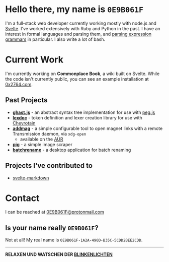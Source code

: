 # Hello there, my name is `0E9B061F`

I'm a full-stack web developer currently working mostly with node.js and
[Svelte](https://github.com/sveltejs/svelte). I've worked extensively with Ruby
and Python in the past. I have an interest in formal languages and parsing them,
and [parsing expression
grammars](https://en.wikipedia.org/wiki/Parsing_expression_grammar) in
particular. I also write a lot of bash.

# Current Work

I'm currently working on **Commonplace Book**, a wiki built on Svelte. While the
code isn't currently public, you can see an example installation at
[0x2764.com](https://0x2764.com).

## Past Projects

* **[ghast.js](https://github.com/0E9B061F/ghast.js)** - an abstract syntax tree
  implementation for use with [peg.js](https://github.com/pegjs/pegjs)
* **[lexdoc](https://github.com/0E9B061F/lexdoc)** - token definition and lexer
  creation library for use with
  [Chevrotain](https://github.com/chevrotain/chevrotain)
* **[addmag](https://github.com/pablo-abc/svelte-markdown)** - a simple
  configurable tool to open magnet links with a remote Transmission daemon, via
  `xdg-open`
  * available on the [AUR](https://aur.archlinux.org/packages/addmag)
* **[pig](https://github.com/0E9B061F/pig)** - a simple image scraper
* **[batchrename](https://github.com/0E9B061F/batchrename)** - a desktop
  application for batch renaming

## Projects I've contributed to

* [svelte-markdown](https://github.com/pablo-abc/svelte-markdown)

# Contact

I can be reached at 0E9B061F@protonmail.com

## Is your name really `0E9B061F`?

Not at all! My real name is `0E9B061F-1A2A-490D-B35C-5CDD2BEE2CDD`.

---

**RELAXEN UND WATSCHEN DER
[BLINKENLICHTEN](https://en.wikipedia.org/wiki/Blinkenlights)**

